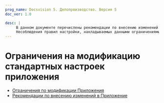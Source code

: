 ```yaml
---
prog_name: Docsvision 5. Делопроизводство. Версия 5
doc_ver: 1.0

desc: |
     В данном документе перечислены рекомендации по внесению изменений в приложение «Делопроизводство. Версия 5» при внедрении, а также перечислены запрещенные изменения.
     Несоблюдения правил настройки, накладываемых данными ограничениями, может привести к ошибкам в работе приложения и невозможности его обновления, а также отказу в технической поддержке.
---
```




# Ограничения на модификацию стандартных настроек приложения

- [Ограничения по модификации Приложения](Restrictions.md)
- [Рекомендации по внесению изменений в Приложение](Recommendations.md)

